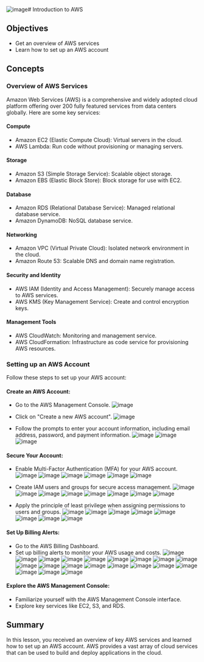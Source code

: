 ![image](https://github.com/user-attachments/assets/692666ed-a3d5-46f8-9b00-afd96f00a0a2)# Introduction to AWS

## Objectives
- Get an overview of AWS services
- Learn how to set up an AWS account

## Concepts

### Overview of AWS Services
Amazon Web Services (AWS) is a comprehensive and widely adopted cloud platform offering over 200 fully featured services from data centers globally. Here are some key services:

#### Compute
- Amazon EC2 (Elastic Compute Cloud): Virtual servers in the cloud.
- AWS Lambda: Run code without provisioning or managing servers.

#### Storage
- Amazon S3 (Simple Storage Service): Scalable object storage.
- Amazon EBS (Elastic Block Store): Block storage for use with EC2.

#### Database
- Amazon RDS (Relational Database Service): Managed relational database service.
- Amazon DynamoDB: NoSQL database service.

#### Networking
- Amazon VPC (Virtual Private Cloud): Isolated network environment in the cloud.
- Amazon Route 53: Scalable DNS and domain name registration.

#### Security and Identity
- AWS IAM (Identity and Access Management): Securely manage access to AWS services.
- AWS KMS (Key Management Service): Create and control encryption keys.

#### Management Tools
- AWS CloudWatch: Monitoring and management service.
- AWS CloudFormation: Infrastructure as code service for provisioning AWS resources.

### Setting up an AWS Account
Follow these steps to set up your AWS account:

#### Create an AWS Account:
- Go to the AWS Management Console.
  ![image](https://github.com/user-attachments/assets/d109e589-cbb9-4748-ac45-169adefd2728)
  
- Click on "Create a new AWS account".
  ![image](https://github.com/user-attachments/assets/c195bb1d-b355-4b5b-835c-2cfa0f8c9ea4)
  
- Follow the prompts to enter your account information, including email address, password, and payment information.
  ![image](https://github.com/user-attachments/assets/e2e83741-4a4b-4d5e-a90a-3e405a447766)
  ![image](https://github.com/user-attachments/assets/b78ff80a-a0d0-4ae0-83f3-45ffff2ed13f)
  ![image](https://github.com/user-attachments/assets/8d92adb6-915b-49db-9cee-e07d6129ad42)

#### Secure Your Account:
- Enable Multi-Factor Authentication (MFA) for your AWS account.
  ![image](https://github.com/user-attachments/assets/9753fd3a-76e6-473b-9d9c-6cda3bd59d1e)
  ![image](https://github.com/user-attachments/assets/5f7ac6a7-368f-4e0c-aee8-751b21cfa423)
  ![image](https://github.com/user-attachments/assets/c49f9330-da1b-4c3b-a4bd-540b0247c61a)
  ![image](https://github.com/user-attachments/assets/19b6331a-437a-45ea-95f8-9b4d7b42f7ec)
  ![image](https://github.com/user-attachments/assets/993253bf-7f37-464c-8ceb-9f2f7df5ec92)
  ![image](https://github.com/user-attachments/assets/9916eae5-1683-4a57-a3c2-a27ec9be3e9a)
  
- Create IAM users and groups for secure access management.
  ![image](https://github.com/user-attachments/assets/adb9111c-66b0-478d-bc49-c092c87226ab)
  ![image](https://github.com/user-attachments/assets/48ab3bed-319c-4b36-ade7-9ecebe7f33f5)
  ![image](https://github.com/user-attachments/assets/24415dd1-1426-4bb0-adca-266a1c0b5914)
  ![image](https://github.com/user-attachments/assets/b970c317-4037-4543-9515-07f3f979049c)
  ![image](https://github.com/user-attachments/assets/d8aa6136-eaa6-4fd2-a5bc-2b60c1a921d7)
  ![image](https://github.com/user-attachments/assets/5c491f47-2423-4631-8662-9b9caf9e68d6)
  ![image](https://github.com/user-attachments/assets/c7ae6e08-46fa-4a84-b65d-e6cf19d58cec)
  ![image](https://github.com/user-attachments/assets/d44cf9d5-421e-4b6a-a3b8-50dbfabd1834)

- Apply the principle of least privilege when assigning permissions to users and groups.
  ![image](https://github.com/user-attachments/assets/e1d2cce6-62c4-419d-9b4d-633a907575fd)
  ![image](https://github.com/user-attachments/assets/d59e1edc-6176-4e3d-b2ef-e0fe9e1c0613)
  ![image](https://github.com/user-attachments/assets/e21ad9c0-153b-493d-936c-8ca369e56f85)
  ![image](https://github.com/user-attachments/assets/33469f93-21bc-4f6b-8b07-c2575bb7c0f5)
  ![image](https://github.com/user-attachments/assets/3ffd89d6-0000-46ad-b0e9-9a67323ae1bf)
  ![image](https://github.com/user-attachments/assets/0102e54b-971d-405d-9a3e-e8c0f0a518d3)
  ![image](https://github.com/user-attachments/assets/ea0a86f6-7b84-44ed-881a-d75aca279205)
  ![image](https://github.com/user-attachments/assets/473c1657-7e43-468f-9a70-1f286ac2fd41)

#### Set Up Billing Alerts:
- Go to the AWS Billing Dashboard.
- Set up billing alerts to monitor your AWS usage and costs.
  ![image](https://github.com/user-attachments/assets/da4cbc71-cd1d-4ee5-9444-09f41d249d04)
  ![image](https://github.com/user-attachments/assets/a434acc1-e0cc-4011-95de-3969932bd148)
  ![image](https://github.com/user-attachments/assets/f69fe082-7e26-4088-8777-457da242d921)
  ![image](https://github.com/user-attachments/assets/11ee6ed9-9db3-4c55-8e0b-dc17f20e4674)
  ![image](https://github.com/user-attachments/assets/2c9e5a14-ca78-4194-bec3-04a423700b4b)
  ![image](https://github.com/user-attachments/assets/618406f6-9852-4608-a465-e41034e3ea1a)
  ![image](https://github.com/user-attachments/assets/7faa7207-2bdb-4463-a326-fe22c1b18860)
  ![image](https://github.com/user-attachments/assets/3885af62-4417-4d00-ad22-d21de699da91)
  ![image](https://github.com/user-attachments/assets/4bd40a39-3b99-4c65-b14e-25fcc667abe0)
  ![image](https://github.com/user-attachments/assets/6cb0c020-4c35-49e3-bffd-6ce6319dff75)
  ![image](https://github.com/user-attachments/assets/2b657ad4-da14-4b91-a750-2f3f1e0b63c6)
  ![image](https://github.com/user-attachments/assets/ae2356f2-044a-4de1-b70f-f0d32d0b33bb)
  ![image](https://github.com/user-attachments/assets/3e432bd8-c1bd-44fc-b92b-7d0fc1e8c21b)
  ![image](https://github.com/user-attachments/assets/3f3b73d7-6df5-46df-b7e6-050bc8a0f568)
  ![image](https://github.com/user-attachments/assets/6c3865e5-94f0-426c-8053-03f9dda38e8c)
  ![image](https://github.com/user-attachments/assets/bb7abab4-eacf-489a-bd7a-ecf217606c8d)
  ![image](https://github.com/user-attachments/assets/98c06e4d-05f8-4a6e-ad13-ec58fc089641)
  ![image](https://github.com/user-attachments/assets/96548712-0024-4db2-a7b3-4733851f4bea)
  ![image](https://github.com/user-attachments/assets/d6d280c8-3a66-4c9c-9e56-93ea775c22a7)
  ![image](https://github.com/user-attachments/assets/05db2e9f-a333-4a46-85a7-ce43f2b65df0)  

#### Explore the AWS Management Console:

- Familiarize yourself with the AWS Management Console interface.
- Explore key services like EC2, S3, and RDS.

## Summary
In this lesson, you received an overview of key AWS services and learned how to set up an AWS account. AWS provides a vast array of cloud services that can be used to build and deploy applications in the cloud.
